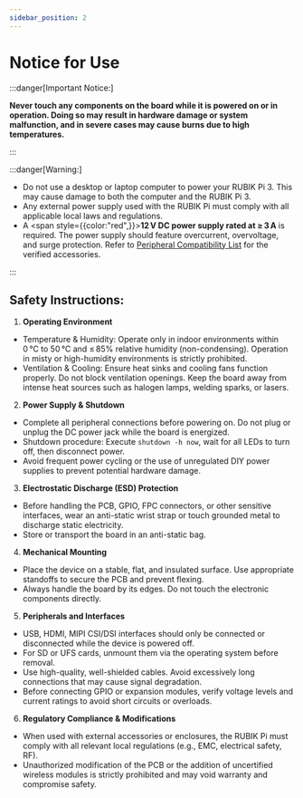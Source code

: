 ```yaml
---
sidebar_position: 2
---
```

# Notice for Use

:::danger[Important Notice:]

**Never touch any components on the board while it is powered on or in operation. Doing so may result in hardware damage or system malfunction, and in severe cases may cause burns due to high temperatures.**

:::


:::danger[Warning:]

- Do not use a desktop or laptop computer to power your RUBIK Pi 3. This may cause damage to both the computer and the RUBIK Pi 3.
- Any external power supply used with the RUBIK Pi must comply with all applicable local laws and regulations.
- A <span style={{color:"red",}}>**12 V DC power supply rated at ≥ 3 A**</span> is required. The power supply should feature overcurrent, overvoltage, and surge protection. Refer to [Peripheral Compatibility List](https://www.thundercomm.com/rubik-pi-3/en/docs/peripheral-compatibility-list) for the verified accessories.

:::

## Safety Instructions:

1. **Operating Environment**

- Temperature & Humidity: Operate only in indoor environments within 0 °C to 50 °C and ≤ 85% relative humidity (non-condensing). Operation in misty or high-humidity environments is strictly prohibited.
- Ventilation & Cooling: Ensure heat sinks and cooling fans function properly. Do not block ventilation openings. Keep the board away from intense heat sources such as halogen lamps, welding sparks, or lasers.

2. **Power Supply & Shutdown**

- Complete all peripheral connections before powering on. Do not plug or unplug the DC power jack while the board is energized.
- Shutdown procedure: Execute `shutdown -h now`, wait for all LEDs to turn off, then disconnect power.
- Avoid frequent power cycling or the use of unregulated DIY power supplies to prevent potential hardware damage.

3. **Electrostatic Discharge (ESD) Protection**

- Before handling the PCB, GPIO, FPC connectors, or other sensitive interfaces, wear an anti-static wrist strap or touch grounded metal to discharge static electricity.
- Store or transport the board in an anti-static bag.

4. **Mechanical Mounting**

- Place the device on a stable, flat, and insulated surface. Use appropriate standoffs to secure the PCB and prevent flexing.
- Always handle the board by its edges. Do not touch the electronic components directly.

5. **Peripherals and Interfaces**

- USB, HDMI, MIPI CSI/DSI interfaces should only be connected or disconnected while the device is powered off.
- For SD or UFS cards, unmount them via the operating system before removal.
- Use high-quality, well-shielded cables. Avoid excessively long connections that may cause signal degradation.
- Before connecting GPIO or expansion modules, verify voltage levels and current ratings to avoid short circuits or overloads.

6. **Regulatory Compliance & Modifications**

- When used with external accessories or enclosures, the RUBIK Pi must comply with all relevant local regulations (e.g., EMC, electrical safety, RF).
- Unauthorized modification of the PCB or the addition of uncertified wireless modules is strictly prohibited and may void warranty and compromise safety.
